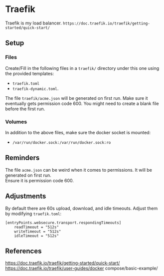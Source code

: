 # Traefik

Traefik is my load balancer.
`https://doc.traefik.io/traefik/getting-started/quick-start/`

## Setup

### Files
Create/Fill in the following files in a `traefik/` directory under this one using the provided templates:
- `traefik.toml`
- `traefik-dynamic.toml`.

The file `traefik/acme.json` will be generated on first run. Make sure it eventually gets permission code 600. You might need to create a blank file before the first run.

### Volumes
In addition to the above files, make sure the docker socket is mounted:
- `/var/run/docker.sock:/var/run/docker.sock:ro`

## Reminders
The file `acme.json` can be weird when it comes to permissions. It will be generated on first run.  
Ensure it is permission code 600.

## Adjustments
By default there are 60s upload, download, and idle timeouts. Adjust them by modifying `traefik.toml`:
```
[entryPoints.websecure.transport.respondingTimeouts]
    readTimeout = "512s"
    writeTimeout = "512s"
    idleTimeout = "512s"
```

## References
https://doc.traefik.io/traefik/getting-started/quick-start/  
https://doc.traefik.io/traefik/user-guides/docker compose/basic-example/
